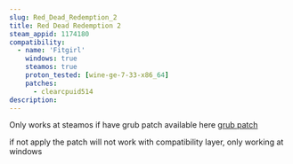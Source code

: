 ```yaml
---
slug: Red_Dead_Redemption_2
title: Red Dead Redemption 2
steam_appid: 1174180
compatibility:
  - name: 'Fitgirl'
    windows: true
    steamos: true
    proton_tested: [wine-ge-7-33-x86_64]
    patches:
      - clearcpuid514
description:
---
```

Only works at steamos if have grub patch available here [grub patch](https://github.com/pdx-rico/hogwarts-steamdeck-fix)

if not apply the patch will not work with compatibility layer, only working at windows
